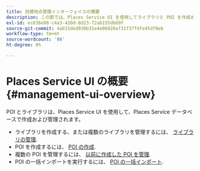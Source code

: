 ```yaml
---
title: 目標地点管理インターフェイスの概要
description: この節では、Places Service UI を使用してライブラリと POI を作成および管理する方法に関する情報を提供します。
exl-id: ec636e08-c4a3-420d-8d23-72ab155db69f
source-git-commit: 4ab15ded930b31e4e06920af31f37fdfe45df8eb
workflow-type: tm+mt
source-wordcount: '86'
ht-degree: 0%

---
```


# Places Service UI の概要 {#management-ui-overview}

POI とライブラリは、Places Service UI を使用して、Places Service データベースで作成および管理されます。

* ライブラリを作成する、または複数のライブラリを管理するには、 [ライブラリの管理](/help/poi-mgmt-ui/manage-libraries-in-the-places-ui.md).
* POI を作成するには、 [POI の作成](/help/poi-mgmt-ui/create-a-poi-ui.md).
* 複数の POI を管理するには、 [以前に作成した POI を管理](/help/poi-mgmt-ui/managing-pois-in-the-places-ui.md).
* POI の一括インポートを実行するには、 [POI の一括インポート](/help/poi-mgmt-ui/bulk-upload-pois.md).
